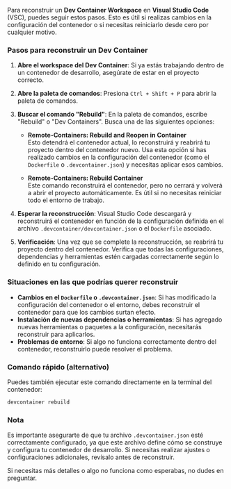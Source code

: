 Para reconstruir un **Dev Container Workspace** en **Visual Studio Code** (VSC), puedes seguir estos pasos. Esto es útil si realizas cambios en la configuración del contenedor o si necesitas reiniciarlo desde cero por cualquier motivo.

### Pasos para reconstruir un Dev Container

1. **Abre el workspace del Dev Container**:
   Si ya estás trabajando dentro de un contenedor de desarrollo, asegúrate de estar en el proyecto correcto.

2. **Abre la paleta de comandos**:
   Presiona `Ctrl + Shift + P` para abrir la paleta de comandos.

3. **Buscar el comando "Rebuild"**:
   En la paleta de comandos, escribe "Rebuild" o "Dev Containers". Busca una de las siguientes opciones:
   
   - **Remote-Containers: Rebuild and Reopen in Container**  
     Esto detendrá el contenedor actual, lo reconstruirá y reabrirá tu proyecto dentro del contenedor nuevo. Usa esta opción si has realizado cambios en la configuración del contenedor (como el `Dockerfile` o `.devcontainer.json`) y necesitas aplicar esos cambios.

   - **Remote-Containers: Rebuild Container**  
     Este comando reconstruirá el contenedor, pero no cerrará y volverá a abrir el proyecto automáticamente. Es útil si no necesitas reiniciar todo el entorno de trabajo.

4. **Esperar la reconstrucción**:
   Visual Studio Code descargará y reconstruirá el contenedor en función de la configuración definida en el archivo `.devcontainer/devcontainer.json` o el `Dockerfile` asociado.

5. **Verificación**:
   Una vez que se complete la reconstrucción, se reabrirá tu proyecto dentro del contenedor. Verifica que todas las configuraciones, dependencias y herramientas estén cargadas correctamente según lo definido en tu configuración.

### Situaciones en las que podrías querer reconstruir

- **Cambios en el `Dockerfile` o `.devcontainer.json`**: Si has modificado la configuración del contenedor o el entorno, debes reconstruir el contenedor para que los cambios surtan efecto.
- **Instalación de nuevas dependencias o herramientas**: Si has agregado nuevas herramientas o paquetes a la configuración, necesitarás reconstruir para aplicarlos.
- **Problemas de entorno**: Si algo no funciona correctamente dentro del contenedor, reconstruirlo puede resolver el problema.

### Comando rápido (alternativo)

Puedes también ejecutar este comando directamente en la terminal del contenedor:

```bash
devcontainer rebuild
```

### Nota

Es importante asegurarte de que tu archivo `.devcontainer.json` esté correctamente configurado, ya que este archivo define cómo se construye y configura tu contenedor de desarrollo. Si necesitas realizar ajustes o configuraciones adicionales, revísalo antes de reconstruir.

Si necesitas más detalles o algo no funciona como esperabas, no dudes en preguntar.
